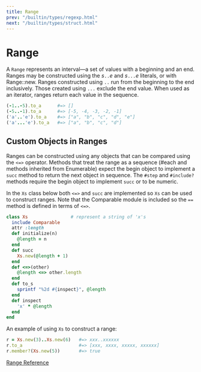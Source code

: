 ```yaml
---
title: Range
prev: "/builtin/types/regexp.html"
next: "/builtin/types/struct.html"
---
```


# Range

A `Range` represents an interval—a set of values with a beginning and an
end. Ranges may be constructed using the *s*`..`*e* and *s*`...`*e*
literals, or with Range::new. Ranges constructed using `..` run from the
beginning to the end inclusively. Those created using `...` exclude the
end value. When used as an iterator, ranges return each value in the
sequence.


```ruby
(-1..-5).to_a      #=> []
(-5..-1).to_a      #=> [-5, -4, -3, -2, -1]
('a'..'e').to_a    #=> ["a", "b", "c", "d", "e"]
('a'...'e').to_a   #=> ["a", "b", "c", "d"]
```

## Custom Objects in Ranges

Ranges can be constructed using any objects that can be compared using
the `<=>` operator. Methods that treat the range as a sequence (#each
and methods inherited from Enumerable) expect the begin object to
implement a `succ` method to return the next object in sequence. The
`#step` and `#include?` methods require the begin object to implement
`succ` or to be numeric.

In the `Xs` class below both `<=>` and `succ` are implemented so `Xs`
can be used to construct ranges. Note that the Comparable module is
included so the `==` method is defined in terms of `<=>`.


```ruby
class Xs                # represent a string of 'x's
  include Comparable
  attr :length
  def initialize(n)
    @length = n
  end
  def succ
    Xs.new(@length + 1)
  end
  def <=>(other)
    @length <=> other.length
  end
  def to_s
    sprintf "%2d #{inspect}", @length
  end
  def inspect
    'x' * @length
  end
end
```

An example of using `Xs` to construct a range:


```ruby
r = Xs.new(3)..Xs.new(6)   #=> xxx..xxxxxx
r.to_a                     #=> [xxx, xxxx, xxxxx, xxxxxx]
r.member?(Xs.new(5))       #=> true
```

<a href='https://ruby-doc.org/core-2.5.0/Range.html' class='ruby-doc
remote' target='_blank'>Range Reference</a>

